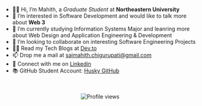 - 👋🏻 Hi, I’m Mahith, a _Graduate Student_ at **Northeastern University**
- 👀 I’m interested in Software Development and would like to talk more about **Web 3**
- 🌱 I’m currently studying Information Systems Major and leanring more about Web Design and Application Engineering & Development
- 💞️ I’m looking to collaborate on interesting Software Engineering Projects
- ✍🏻 Read my Tech Blogs at <a href="https://www.dev.to/mahithchigurupati" target="_blank">Dev.to</a>
- 📫 Drop me a mail at saimahith.chigurupati@gmail.com
- 💬 Connect with me on <a href="https://www.linkedin.com/in/mahith-chigurupati" target="_blank">Linkedin</a>
- 📚 GitHub Student Account: <a href="https://github.com/SaiMahith-Chigurupati" target="_blank">Husky GitHub</a>

<br>

<p align="center"><img src="https://gpvc.arturio.dev/MahithChigurupati" alt="Profile views"></p>
